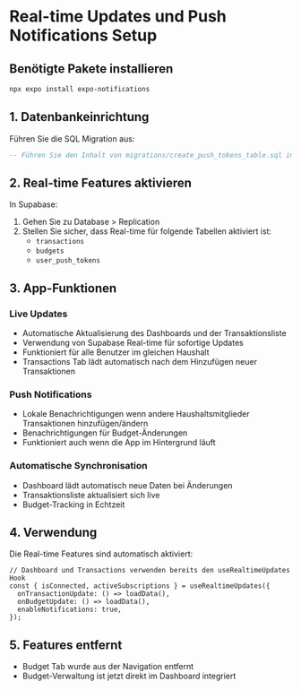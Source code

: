# Real-time Updates und Push Notifications Setup

## Benötigte Pakete installieren

```bash
npx expo install expo-notifications
```

## 1. Datenbankeinrichtung

Führen Sie die SQL Migration aus:
```sql
-- Führen Sie den Inhalt von migrations/create_push_tokens_table.sql in Ihrer Supabase Datenbank aus
```

## 2. Real-time Features aktivieren

In Supabase:
1. Gehen Sie zu Database > Replication
2. Stellen Sie sicher, dass Real-time für folgende Tabellen aktiviert ist:
   - `transactions`
   - `budgets`
   - `user_push_tokens`

## 3. App-Funktionen

### Live Updates
- Automatische Aktualisierung des Dashboards und der Transaktionsliste
- Verwendung von Supabase Real-time für sofortige Updates
- Funktioniert für alle Benutzer im gleichen Haushalt
- Transactions Tab lädt automatisch nach dem Hinzufügen neuer Transaktionen

### Push Notifications
- Lokale Benachrichtigungen wenn andere Haushaltsmitglieder Transaktionen hinzufügen/ändern
- Benachrichtigungen für Budget-Änderungen
- Funktioniert auch wenn die App im Hintergrund läuft

### Automatische Synchronisation
- Dashboard lädt automatisch neue Daten bei Änderungen
- Transaktionsliste aktualisiert sich live
- Budget-Tracking in Echtzeit

## 4. Verwendung

Die Real-time Features sind automatisch aktiviert:

```tsx
// Dashboard und Transactions verwenden bereits den useRealtimeUpdates Hook
const { isConnected, activeSubscriptions } = useRealtimeUpdates({
  onTransactionUpdate: () => loadData(),
  onBudgetUpdate: () => loadData(),
  enableNotifications: true,
});
```

## 5. Features entfernt

- Budget Tab wurde aus der Navigation entfernt
- Budget-Verwaltung ist jetzt direkt im Dashboard integriert